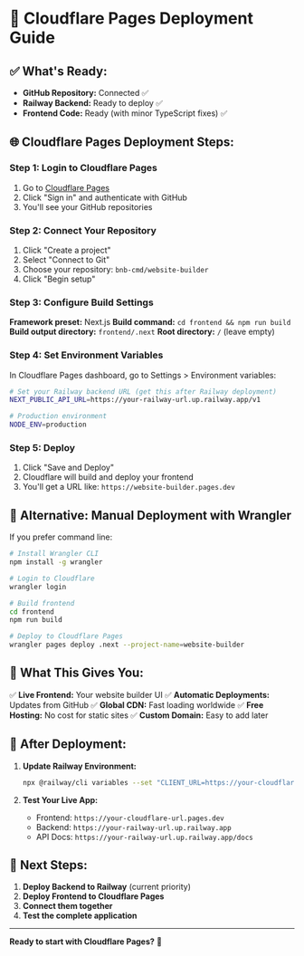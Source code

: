 # 🚀 Cloudflare Pages Deployment Guide

## ✅ What's Ready:
- **GitHub Repository:** Connected ✅
- **Railway Backend:** Ready to deploy ✅
- **Frontend Code:** Ready (with minor TypeScript fixes) ✅

## 🌐 Cloudflare Pages Deployment Steps:

### Step 1: Login to Cloudflare Pages
1. Go to [Cloudflare Pages](https://pages.cloudflare.com/)
2. Click "Sign in" and authenticate with GitHub
3. You'll see your GitHub repositories

### Step 2: Connect Your Repository
1. Click "Create a project"
2. Select "Connect to Git"
3. Choose your repository: `bnb-cmd/website-builder`
4. Click "Begin setup"

### Step 3: Configure Build Settings
**Framework preset:** Next.js
**Build command:** `cd frontend && npm run build`
**Build output directory:** `frontend/.next`
**Root directory:** `/` (leave empty)

### Step 4: Set Environment Variables
In Cloudflare Pages dashboard, go to Settings > Environment variables:

```bash
# Set your Railway backend URL (get this after Railway deployment)
NEXT_PUBLIC_API_URL=https://your-railway-url.up.railway.app/v1

# Production environment
NODE_ENV=production
```

### Step 5: Deploy
1. Click "Save and Deploy"
2. Cloudflare will build and deploy your frontend
3. You'll get a URL like: `https://website-builder.pages.dev`

## 🔧 Alternative: Manual Deployment with Wrangler

If you prefer command line:

```bash
# Install Wrangler CLI
npm install -g wrangler

# Login to Cloudflare
wrangler login

# Build frontend
cd frontend
npm run build

# Deploy to Cloudflare Pages
wrangler pages deploy .next --project-name=website-builder
```

## 🎯 What This Gives You:

✅ **Live Frontend:** Your website builder UI
✅ **Automatic Deployments:** Updates from GitHub
✅ **Global CDN:** Fast loading worldwide
✅ **Free Hosting:** No cost for static sites
✅ **Custom Domain:** Easy to add later

## 🔗 After Deployment:

1. **Update Railway Environment:**
   ```bash
   npx @railway/cli variables --set "CLIENT_URL=https://your-cloudflare-url.pages.dev"
   ```

2. **Test Your Live App:**
   - Frontend: `https://your-cloudflare-url.pages.dev`
   - Backend: `https://your-railway-url.up.railway.app`
   - API Docs: `https://your-railway-url.up.railway.app/docs`

## 🚀 Next Steps:

1. **Deploy Backend to Railway** (current priority)
2. **Deploy Frontend to Cloudflare Pages**
3. **Connect them together**
4. **Test the complete application**

---

**Ready to start with Cloudflare Pages?** 🎯

